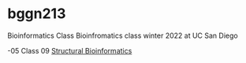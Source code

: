 # bggn213
Bioinformatics Class 
Bioinfromatics class winter 2022 at UC San Diego

-05 Class 09 [Structural Bioinformatics]()
